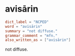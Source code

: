 # avisārin

``` toml
dict_label = "NCPED"
word = "avisārin"
summary = "not diffuse."
grammar_comment = "mfn."
also_written_as = ["avisārin"]
```

not diffuse.

